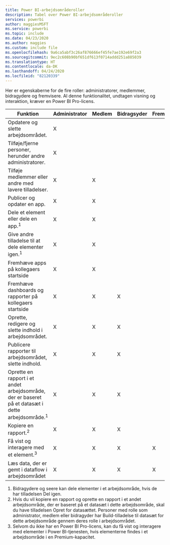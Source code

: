 ```yaml
---
title: Power BI-arbejdsområderoller
description: Tabel over Power BI-arbejdsområderoller
services: powerbi
author: maggiesMSFT
ms.service: powerbi
ms.topic: include
ms.date: 04/23/2020
ms.author: maggies
ms.custom: include file
ms.openlocfilehash: 9a6ca5abf3c26af876666ef45fe7ae192e69f2a3
ms.sourcegitcommit: 9ec2c608b90bf651df613f0714addd251a885039
ms.translationtype: HT
ms.contentlocale: da-DK
ms.lasthandoff: 04/24/2020
ms.locfileid: "82120339"
---
```

Her er egenskaberne for de fire roller: administratorer, medlemmer, bidragydere og fremvisere. Al denne funktionalitet, undtagen visning og interaktion, kræver en Power BI Pro-licens.

|Funktion   | Administrator  | Medlem  | Bidragsyder  | Fremviser |
|---|---|---|---|---|
| Opdatere og slette arbejdsområdet.  | X  |   |   |   | 
| Tilføje/fjerne personer, herunder andre administratorer.  | X  |   |   |   |
| Tilføje medlemmer eller andre med lavere tilladelser.  |  X | X  |   |   |
| Publicer og opdater en app. |  X | X  |   |   |
| Dele et element eller dele en app.<sup>1</sup> |  X | X  |   |   |
| Give andre tilladelse til at dele elementer igen.<sup>1</sup> |  X | X  |   |   |
| Fremhæve apps på kollegaers startside |  X | X  |   |   |
| Fremhæve dashboards og rapporter på kollegaers startside |  X | X  | X |   |
| Oprette, redigere og slette indhold i arbejdsområdet.  |  X | X  | X  |   |
| Publicere rapporter til arbejdsområdet, slette indhold.  |  X | X  | X  |   |
| Oprette en rapport i et andet arbejdsområde, der er baseret på et datasæt i dette arbejdsområde.<sup>1</sup> |  X | X  | X  |   |
| Kopiere en rapport.<sup>2</sup> | X | X | X |  |
| Få vist og interagere med et element.<sup>3</sup> |  X | X  | X  | X  |
| Læs data, der er gemt i dataflow i arbejdsområdet | X | X | X | X |

1. Bidragydere og seere kan dele elementer i et arbejdsområde, hvis de har tilladelsen Del igen.
2. Hvis du vil kopiere en rapport og oprette en rapport i et andet arbejdsområde, der er baseret på et datasæt i dette arbejdsområde, skal du have tilladelsen Opret for datasættet. Personer med rolle som administrator, medlem eller bidragyder har Build-tilladelse til datasæt for dette arbejdsområde gennem deres rolle i arbejdsområdet.
3. Selvom du ikke har en Power BI Pro-licens, kan du få vist og interagere med elementer i Power BI-tjenesten, hvis elementerne findes i et arbejdsområde i en Premium-kapacitet.

